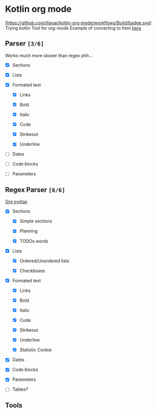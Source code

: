 
# Kotlin org mode
[https://github.com/iliayar/kotlin-org-mode/workflows/Build/badge.svg]
 Trying kotlin  Tool for org-mode 
 Example of converting to html [here](file:README.html)
 
## Parser `[3/6]`
Works much more slower than regex phh...
 
- [X] Sections

- [X] Lists

- [X] Formated text
  
  - [X] Links

  - [X] Bold

  - [X] Italic

  - [X] Code

  - [X] Strikeout

  - [X] Underline


- [ ] Dates

- [ ] Code blocks

- [ ] Parameters

 
## Regex Parser `[6/6]`
[Org syntax](https://orgmode.org/worg/dev/org-syntax.html)
 
- [X] Sections
  
  - [X] Simple sections

  - [X] Planning

  - [X] TODOs words


- [X] Lists
  
  - [X] Ordered/Unordered lists

  - [X] Checkboxes


- [X] Formated text
  
  - [X] Links

  - [X] Bold

  - [X] Italic

  - [X] Code

  - [X] Strikeout

  - [X] Underline

  - [X] Statistic Cookie


- [X] Dates

- [X] Code blocks

- [X] Parameters

- [ ] Tables?

 
## Tools

